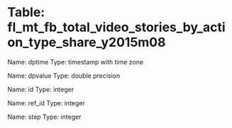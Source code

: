 Table: fl_mt_fb_total_video_stories_by_action_type_share_y2015m08
=================================================================

Name: dptime
Type: timestamp with time zone

Name: dpvalue
Type: double precision

Name: id
Type: integer

Name: ref_id
Type: integer

Name: step
Type: integer

